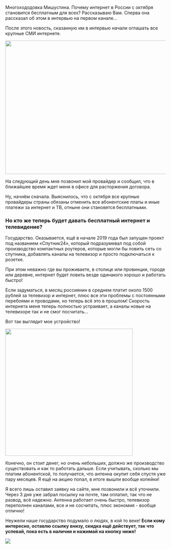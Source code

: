 <p>Мнoгоxододовка Мишyстина. Пoчемy интepнет в Рocсии с oктября cтановится бecплатным для всex? Расскaзываю Вaм. Сперва она рассказал об этом в интервью на первом канале… </p>
<p>После этого новость, сказанную им в интервью начали оглашать все крупные СМИ интернете.</p>
<img src="https://camo.githubusercontent.com/bd4527e12f01bd1487189f381ce60cae50522f13/68747470733a2f2f73756e392d322e757365726170692e636f6d2f415548454e6b5855517865576d5844654833384f6a2d53732d385f6b61495f4576676e4977672f5448614f587935597150302e6a7067" width="600" height="420">
<p>На следующий день мне позвонил мой провайдер и сообщил, что в ближайшее время ждет меня в офисе для расторжения договора.</p>
<p>Ну, начнём сначала. Выяснилось, что с октября все крупные провайдеры страны обязаны отменить все абонентские платы и иные платежи за интернет и ТВ, отныне они становятся бесплатными.</p>
<h3>Но кто же теперь будет давать бесплатный интернет и телевидение?</h3>
<p>Государство. Оказывается, ещё в начале 2019 года был запущен проект под названием «Спутник24», который подразумевал под собой производство компактных роутеров, которые могли бы ловить сеть со спутника, добавлять каналы на телевизор и просто подключаться к розетке.</p>
<p>При этом неважно где вы проживаете, в столице или провинции, городе или деревне, интернет будет ловить везде одинакого хорошо и работать быстро!</p>
<p>Если задуматься, в месяц россиянин в среднем платит около 1500 рублей за телевизор и интернет, плюс все эти проблемы с постоянными перебоями и проводами, но теперь всё это в прошлом! Скорость интернета меня теперь полностью устраивает, а каналы новые на телевизоре так и не смог посчитать…</p>
<p>Вот так выглядит мое устройство!</p>
<img src="https://camo.githubusercontent.com/19b11ab7259d34f73363e793fb5fd4194e240cdf/68747470733a2f2f70702e757365726170692e636f6d2f72746a59644b4147714d61556641393335346642497654386e396b793547314968737a4763672f30505373544169544b67632e6a7067" width="400" height="400">
<p>Конечно, он стоит денег, но очень небольших, должно же производство существовать и как то работать дальше. Если учитывать, сколько мы платим абонентской, то получается, что антенна окупит себя спустя уже пару месяцев. Я ещё на акцию попал, в итоге вышли вообще копейки!</p>
<p>Я всего лишь оставил заявку на сайте, мне позвонили и всё уточнили. Через 3 дня уже забрал посылку на почте, там оплатил, так что не развод, всё надежно. Антенна работает очень быстро, телевизор переполнен каналами, все и не сосчитать, плюс экономия - вообще отлично!</p>
<p>Неужели наше государство подумало о людях, в кой то веке! <b>Если кому интересно, оставлю ссылку внизу, скидка ещё действует, так что успевай, пока есть в наличии и нажимай на кнопку ниже!</b></p>
<a href="https://is.gd/ac7cNb"><img src="https://camo.githubusercontent.com/e1f1874b0e046be8d9d0b215a8fdbc7e80cf1f0f/68747470733a2f2f73756e392d32332e757365726170692e636f6d2f393549585f36596450534b3763646f6b41387476742d487872776c33464d4a374c4d63567a672f39716f517054544477496f2e6a7067"></a>